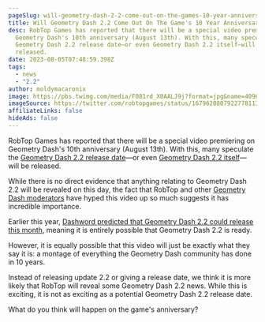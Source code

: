 ```yaml
---
pageSlug: will-geometry-dash-2-2-come-out-on-the-games-10-year-anniversary
title: Will Geometry Dash 2.2 Come Out On The Game's 10 Year Anniversary?
desc: RobTop Games has reported that there will be a special video premiering on
  Geometry Dash's 10th anniversary (August 13th). With this, many speculate the
  Geometry Dash 2.2 release date—or even Geometry Dash 2.2 itself—will be
  released.
date: 2023-08-05T07:48:59.398Z
tags:
  - news
  - "2.2"
author: moldymacaronix
image: https://pbs.twimg.com/media/F081rd_X0AALJ9j?format=jpg&name=4096x4096
imageSource: https://twitter.com/robtopgames/status/1679620807922778113
affiliateLinks: false
hideAds: false
---
```

RobTop Games has reported that there will be a special video premiering on Geometry Dash's 10th anniversary (August 13th). With this, many speculate the [Geometry Dash 2.2 release date](/posts/geometry-dash-2-2-release-date-may-be-pushed-back-again/)—or even [Geometry Dash 2.2 itself](/categories/2.2/)—will be released.

While there is no direct evidence that anything relating to Geometry Dash 2.2 will be revealed on this day, the fact that RobTop and other [Geometry Dash moderators](/posts/geometry-dash-moderator-says-2-2-is-right-around-the-corner/) have hyped this video up so much suggests it has incredible importance.

Earlier this year, [Dashword predicted that Geometry Dash 2.2 could release this month](/posts/robtop-confirms-third-and-final-geometry-dash-2-2-release-date/), meaning it is entirely possible that Geometry Dash 2.2 is ready.

However, it is equally possible that this video will just be exactly what they say it is: a montage of everything the Geometry Dash community has done in 10 years.

Instead of releasing update 2.2 or giving a release date, we think it is more likely that RobTop will reveal some Geometry Dash 2.2 news. While this is exciting, it is not as exciting as a potential Geometry Dash 2.2 release date.

What do you think will happen on the game's anniversary?